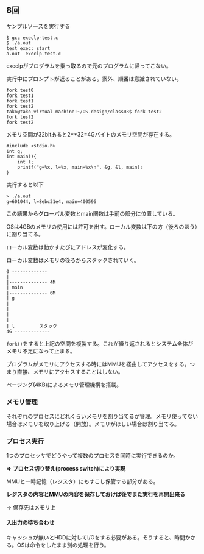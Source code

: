 ## 8回

サンプルソースを実行する

	$ gcc execlp-test.c
	$ ./a.out
	test exec: start
	a.out  execlp-test.c

execlpがプログラムを乗っ取るので元のプログラムに帰ってこない。

実行中にプロンプトが返ることがある。案外、順番は意識されていない。

	fork test0
	fork test1
	fork test1
	fork test2
	tako@tako-virtual-machine:~/OS-design/class08$ fork test2
	fork test2
	fork test2

メモリ空間が32bitあると2**32=4Gバイトのメモリ空間が存在する。

	#include <stdio.h>
	int g;
	int main(){
	    int l;
	    printf("g=%x, l=%x, main=%x\n", &g, &l, main);
	}

実行すると以下

	> ./a.out 
	g=601044, l=8ebc31e4, main=400596

この結果からグローバル変数とmain関数は手前の部分に位置している。

OSは4GBのメモリの使用には許可を出す。ローカル変数は下の方（後ろのほう）に割り当てる。

ローカル変数は動かすたびにアドレスが変化する。

ローカル変数はメモリの後ろからスタックされていく。

	0 -------------
	|
	|-------------- 4M
	| main
	|-------------- 6M
	| g
	|
	| 
	|
	| 
	| l			スタック
	4G -------------

`fork()`をすると上記の空間を複製する。これが繰り返されるとシステム全体がメモリ不足になって止まる。

プログラムがメモリにアクセスする時にはMMUを経由してアクセスをする。つまり直接、メモリにアクセスすることはしない。

ページング(4KB)によるメモリ管理機構を搭載。

### メモリ管理

それぞれのプロセスにどれくらいメモリを割り当てるか管理。メモリ使ってない場合はメモリを取り上げる（開放）。メモリがほしい場合は割り当てる。

### プロセス実行

1つのプロセッサでどうやって複数のプロセスを同時に実行できるのか。

**=> プロセス切り替え(process switch)により実現**

MMUと一時記憶（レジスタ）にもすこし保管する部分がある。

**レジスタの内容とMMUの内容を保存しておけば後でまた実行を再開出来る**

-> 保存先はメモリ上

#### 入出力の待ち合わせ

キャッシュが無いとHDDに対してI/Oをする必要がある。そうすると、時間かかる。OSは命令をしたまま別の処理を行う。



